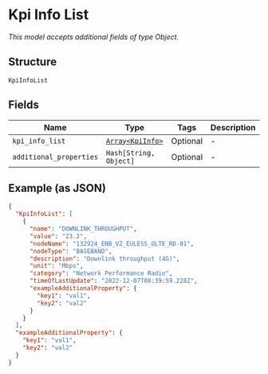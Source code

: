 
# Kpi Info List

*This model accepts additional fields of type Object.*

## Structure

`KpiInfoList`

## Fields

| Name | Type | Tags | Description |
|  --- | --- | --- | --- |
| `kpi_info_list` | [`Array<KpiInfo>`](../../doc/models/kpi-info.md) | Optional | - |
| `additional_properties` | `Hash[String, Object]` | Optional | - |

## Example (as JSON)

```json
{
  "KpiInfoList": [
    {
      "name": "DOWNLINK_THROUGHPUT",
      "value": "23.2",
      "nodeName": "132924_ENB_VZ_EULESS_OLTE_RD-01",
      "nodeType": "BASEBAND",
      "description": "Downlink throughput (4G)",
      "unit": "Mbps",
      "category": "Network Performance Radio",
      "timeOfLastUpdate": "2022-12-07T08:39:59.228Z",
      "exampleAdditionalProperty": {
        "key1": "val1",
        "key2": "val2"
      }
    }
  ],
  "exampleAdditionalProperty": {
    "key1": "val1",
    "key2": "val2"
  }
}
```

